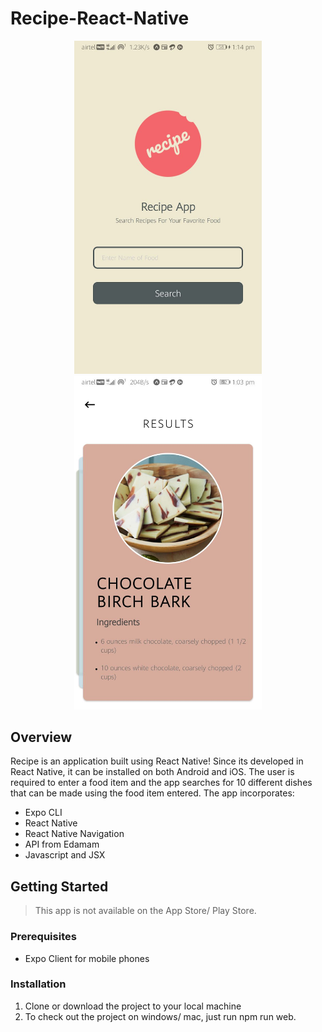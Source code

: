 # Recipe-React-Native

<p align="center">
  <img src="HomeScreen.jpeg" width="300">
  <img src="ResultScreen.jpeg" width="300">
</p>

## Overview

Recipe is an application built using React Native! Since its developed in React Native, it can be installed on both Android and iOS. The user is required to enter a food item and the app searches for 10 different dishes that can be made using the food item entered. The app incorporates:

- Expo CLI
- React Native
- React Native Navigation
- API from Edamam
- Javascript and JSX

## Getting Started

> This app is not available on the App Store/ Play Store.

### Prerequisites

- Expo Client for mobile phones

### Installation

1. Clone or download the project to your local machine
2. To check out the project on windows/ mac, just run npm run web.

